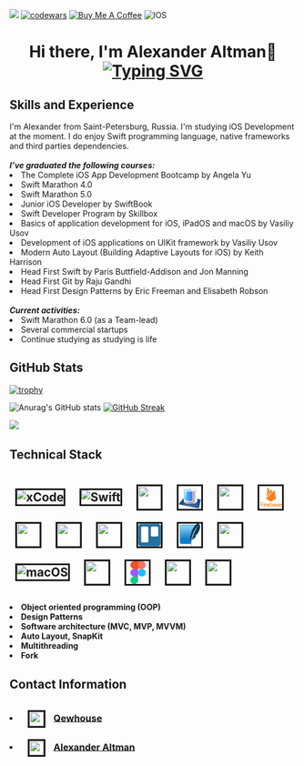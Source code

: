 ![](https://komarev.com/ghpvc/?username=Qewhouse&color=green)
[![codewars](https://www.codewars.com/users/Qewhouse/badges/micro)](https://www.codewars.com/users/Qewhouse)
<a href="https://www.buymeacoffee.com/qewhouse" target="_blank"><img src="https://cdn.buymeacoffee.com/buttons/v2/default-red.png" alt="Buy Me A Coffee" style="height: 20px !important;width: 80px !important;" ></a>
![IOS](https://user-images.githubusercontent.com/31271156/217862106-6e07ac54-b095-458c-9e20-90e6446d4dd6.png)
<h1 align="center">Hi there, I'm Alexander Altman👋
<a href="https://git.io/typing-svg"><img src="https://readme-typing-svg.herokuapp.com?font=Fira+Code&pause=1000&center=true&width=550&height=30&lines=iOS+Developer+from+Saint-Petersburg%2C+Russia" alt="Typing SVG" /></a>
<h2>Skills and Experience</h2>
I'm Alexander from Saint-Petersburg, Russia. I'm studying iOS Development at the moment. I do enjoy Swift programming language, native frameworks and third parties dependencies.<br>
<br>
  <b><i>I’ve graduated the following courses:</i></b>
<li>The Complete iOS App Development Bootcamp by Angela Yu</li>
<li>Swift Marathon 4.0</li>
<li>Swift Marathon 5.0</li>
<li>Junior iOS Developer by SwiftBook</li>
<li>Swift Developer Program by Skillbox</li>
<li>Basics of application development for iOS, iPadOS and macOS by Vasiliy Usov</li>
<li>Development of iOS applications on UIKit framework by Vasiliy Usov</li>
<li>Modern Auto Layout (Building Adaptive Layouts for iOS) by Keith Harrison</li>
<li>Head First Swift by Paris Buttfield-Addison and Jon Manning</li>
<li>Head First Git by Raju Gandhi</li>
<li>Head First Design Patterns by Eric Freeman and Elisabeth Robson</li>
  
<br>
  <b><i>Current activities:</i></b>
<li>Swift Marathon 6.0 (as a Team-lead)</li>
<li>Several commercial startups</li>
<li>Continue studying as studying is life</li>
  
<h2>GitHub Stats</h2>
  
[![trophy](https://github-profile-trophy.vercel.app/?username=Qewhouse&theme=onedark&no-bg=true&title=Commits,PR,Repo,Followers)](https://github.com/ryo-ma/github-profile-trophy)
  
![Anurag's GitHub stats](https://github-readme-stats.vercel.app/api?username=Qewhouse&show_icons=true&theme=merko)
[![GitHub Streak](https://streak-stats.demolab.com?user=Qewhouse&theme=merko&border_radius=5&date_format=M%20j%5B%2C%20Y%5D&background=000000)](https://git.io/streak-stats)

![](http://github-profile-summary-cards.vercel.app/api/cards/profile-details?username=Qewhouse&theme=github_dark)
  
  

<h2>Technical Stack<br></h2>
<h2><img src="https://user-images.githubusercontent.com/31271156/218011972-0db314e6-1e4e-4fe5-9375-9868977f6a13.svg" alt="xCode" width="40" height="40" align="center" border="3" hspace="10" vspace="10" />
<img src="https://user-images.githubusercontent.com/31271156/218011977-3d9a0f29-70cc-4c59-8ce4-ef65fc20703c.svg" alt="Swift" width="40" height="40" align="center" border="3" hspace="10" vspace="10" />
<img src="https://user-images.githubusercontent.com/31271156/218014006-7de935ef-1d51-47ae-bdef-fb625078da76.svg" width="40" height="40" align="center" border="3" hspace="10" vspace="10" />
<img src="https://raw.githubusercontent.com/VladimirFibe/VladimirFibe/main/Assets/coredata.png" width="40" height="40" align="center" border="3" hspace="10" vspace="10" />
<img src="https://user-images.githubusercontent.com/31271156/218015469-305d1b88-0bc6-4a56-8c07-a31a12108533.svg" width="40" height="40" align="center" border="3" hspace="10" vspace="10" />
<img src="https://github.com/devicons/devicon/blob/master/icons/firebase/firebase-plain-wordmark.svg" width="40" height="40" align="center" border="3" hspace="10" vspace="10" />
<img src="https://user-images.githubusercontent.com/31271156/218015473-7dabd5f5-7e05-4b48-b9a7-fa61426cceb5.svg" width="40" height="40" align="center" border="3" hspace="10" vspace="10" />
<img src="https://user-images.githubusercontent.com/31271156/218015474-e11986c3-4c5b-41c6-8718-1174443caf25.svg" width="40" height="40" align="center" border="3" hspace="10" vspace="10" />
<img src="https://user-images.githubusercontent.com/31271156/218015458-0c2f2588-8665-42d3-81e4-f42e1fa355a1.svg" width="40" height="40" align="center" border="3" hspace="10" vspace="10" />
<img src="https://github.com/devicons/devicon/blob/master/icons/trello/trello-plain.svg" width="40" height="40" align="center" border="3" hspace="10" vspace="10" />  
<img src="https://github.com/devicons/devicon/blob/master/icons/sqlite/sqlite-original.svg" width="40" height="40" align="center" border="3" hspace="10" vspace="10" />
<img src="https://svgshare.com/i/rFA.svg" width="40" height="40" align="center" border="3" hspace="10" vspace="10" />
<img src="https://i.ibb.co/Mc04TN1/macOS.jpg" alt="macOS" width="40" height="40" align="center" border="3" hspace="10" vspace="10" />
<img src="https://svgshare.com/i/rGM.svg" width="40" height="40" align="center" border="3" hspace="10" vspace="10" />
<img src="https://github.com/devicons/devicon/blob/master/icons/figma/figma-original.svg" width="40" height="40" align="center" border="3" hspace="10" vspace="10" />
<img src="https://i.ibb.co/9970jHH/adobe-xd-logo-png-transparent.png" width="40" height="40" align="center" border="3" hspace="10" vspace="10" />
<img src="https://user-images.githubusercontent.com/31271156/218015465-d1b23987-8416-4aea-bdb2-1736c5b29cb6.svg" width="40" height="40" align="center" border="3" hspace="10" vspace="10" /> </h2>
<h4> 
<li>Object oriented programming (OOP)</li>
<li>Design Patterns</li>
<li>Software architecture (MVC, MVP, MVVM)</li>
<li>Auto Layout, SnapKit</li>
<li>Multithreading</li>
<li>Fork</li>
  </h4>
<h2> 

<h2>Contact Information<br>
  <h3>
<li><img src="https://user-images.githubusercontent.com/31271156/218016469-28d0c04e-bcf0-4517-a59a-263adb610930.svg" width="25" height="25" align="center" border="3" hspace="10" vspace="10" /> <a href="https://msngr.link/tg/qewhouse">Qewhouse</a></li>
<li><img src="https://user-images.githubusercontent.com/31271156/218015456-92e55195-4b7c-49c0-815f-76889be5ac6f.svg" width="25" height="25" align="center" border="3" hspace="10" vspace="10" /> <a href="https://www.linkedin.com/in/alexander-altman-a3b23b24/">Alexander Altman</a></li>
  </h3>
